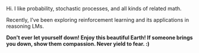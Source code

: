  Hi. I like probability, stochastic processes, and all kinds of related math.
 
 Recently, I've been exploring reinforcement learning and its applications in reasoning LMs.

**Don't ever let yourself down! Enjoy this beautiful Earth! If someone brings you down, show them compassion. Never yield to fear. :)**

<!--
**javier-cramirez/javier-cramirez** is a ✨ _special_ ✨ repository because its `README.md` (this file) appears on your GitHub profile.

Here are some ideas to get you started:

- 🔭 I’m currently working on ...
- 🌱 I’m currently learning ...
- 👯 I’m looking to collaborate on ...
- 🤔 I’m looking for help with ...
- 💬 Ask me about ...
- 📫 How to reach me: ...
- 😄 Pronouns: ...
- ⚡ Fun fact: ...
-->
